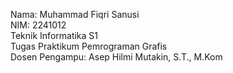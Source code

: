 Nama: Muhammad Fiqri Sanusi <br>
NIM: 2241012 <br>
Teknik Informatika S1 <br>
Tugas Praktikum Pemrograman Grafis <br>
Dosen Pengampu: Asep Hilmi Mutakin, S.T., M.Kom
